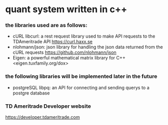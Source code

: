 # quant system written in c++

### the libraries used are as follows:
- cURL libcurl: a rest request library used to make API requests to the TDAmeritrade API
    <https://curl.haxx.se>
- nlohmann/json: json library for handling the json data returned from the cURL requests
    <https://github.com/nlohmann/json>
- Eigen: a powerful mathematical matrix library for C++
    <eigen.tuxfamily.org/dox>
### the following libraries will be implemented later in the future
- postgreSQL libpq: an API for connecting and sending querys to a postgre database

### TD Ameritrade Developer website
<https://developer.tdameritrade.com>
